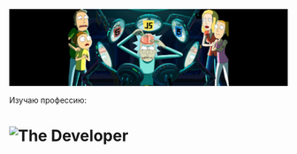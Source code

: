 <img src="https://github.com/AlexRemar/My-project-HeaderShaurma/blob/main/Images/riki3.png" alt="The Unlimited">


 Изучаю профессию:
# <img src="https://img.shields.io/badge/-Frontend%20developer-090909??style=plastic&logo=JavaScript&logoColor=E9D54D" width="300" alt="The Developer">

<!--
**AlexRemar/AlexRemar** is a ✨ _special_ ✨ repository because its `README.md` (this file) appears on your GitHub profile.

Here are some ideas to get you started:

- 🔭 I’m currently working on ...
- 🌱 I’m currently learning ...
- 👯 I’m looking to collaborate on ...
- 🤔 I’m looking for help with ...
- 💬 Ask me about ...
- 📫 How to reach me: ...
- 😄 Pronouns: ...
- ⚡ Fun fact: ...
-->
